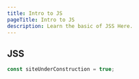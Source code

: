```yaml
---
title: Intro to JS
pageTitle: Intro to JS
description: Learn the basic of JSS Here.
---
```

## JSS

```js
const siteUnderConstruction = true;
```



